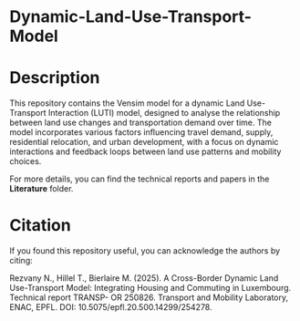 # Dynamic-Land-Use-Transport-Model

# Description
This repository contains the Vensim model for a dynamic Land Use-Transport Interaction (LUTI) model, designed to analyse the relationship between land use changes and transportation demand over time. The model incorporates various factors influencing travel demand, supply, residential relocation, and urban development, with a focus on dynamic interactions and feedback loops between land use patterns and mobility choices.

For more details, you can find the technical reports and papers in the **Literature** folder.

# Citation
If you found this repository useful, you can acknowledge the authors by citing:

Rezvany N., Hillel T., Bierlaire M. (2025). A Cross-Border Dynamic Land Use-Transport Model: Integrating Housing and Commuting in Luxembourg. Technical report TRANSP-
OR 250826. Transport and Mobility Laboratory, ENAC, EPFL. DOI: 10.5075/epfl.20.500.14299/254278.

